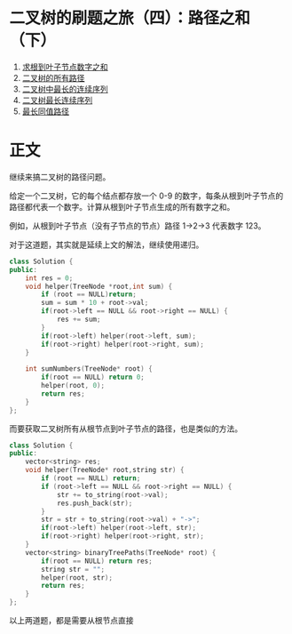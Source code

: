 # 二叉树的刷题之旅（四）：路径之和（下）

1. [求根到叶子节点数字之和](https://leetcode-cn.com/problems/sum-root-to-leaf-numbers/)
2. [二叉树的所有路径](https://leetcode-cn.com/problems/binary-tree-paths/)
3. [二叉树中最长的连续序列](https://leetcode-cn.com/problems/binary-tree-longest-consecutive-sequence-ii/)    
4. [二叉树最长连续序列](https://leetcode-cn.com/problems/binary-tree-longest-consecutive-sequence/)
5. [最长同值路径](https://leetcode-cn.com/problems/longest-univalue-path/)   


# 正文
继续来搞二叉树的路径问题。

给定一个二叉树，它的每个结点都存放一个 0-9 的数字，每条从根到叶子节点的路径都代表一个数字。计算从根到叶子节点生成的所有数字之和。

例如，从根到叶子节点（没有子节点的节点）路径 1->2->3 代表数字 123。

对于这道题，其实就是延续上文的解法，继续使用递归。

```C++
class Solution {
public:
    int res = 0;
    void helper(TreeNode *root,int sum) {
        if (root == NULL)return;
        sum = sum * 10 + root->val;
        if(root->left == NULL && root->right == NULL) {
            res += sum;
        }
        if(root->left) helper(root->left, sum);
        if(root->right) helper(root->right, sum);
    }
    
    int sumNumbers(TreeNode* root) {
        if(root == NULL) return 0;
        helper(root, 0);
        return res;
    }
};
```

而要获取二叉树所有从根节点到叶子节点的路径，也是类似的方法。
```C++
class Solution {
public:
    vector<string> res;
    void helper(TreeNode* root,string str) {
        if (root == NULL) return;  
        if (root->left == NULL && root->right == NULL) {
            str += to_string(root->val);
            res.push_back(str);
        }
        str = str + to_string(root->val) + "->";
        if(root->left) helper(root->left, str);
        if(root->right) helper(root->right, str);
    }
    vector<string> binaryTreePaths(TreeNode* root) {
        if(root == NULL) return res;
        string str = "";
        helper(root, str);
        return res;
    }
};
```

以上两道题，都是需要从根节点直接